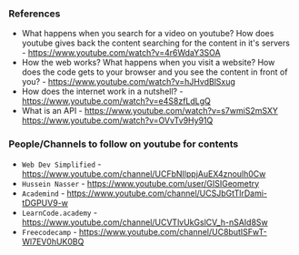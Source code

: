 ### References
- What happens when you search for a video on youtube? How does youtube gives back the content searching for the content in it's servers - https://www.youtube.com/watch?v=4r6WdaY3SOA
- How the web works? What happens when you visit a website? How does the code gets to your browser and you see the content in front of you? - https://www.youtube.com/watch?v=hJHvdBlSxug
- How does the internet work in a nutshell? - https://www.youtube.com/watch?v=e4S8zfLdLgQ
- What is an API - https://www.youtube.com/watch?v=s7wmiS2mSXY
https://www.youtube.com/watch?v=OVvTv9Hy91Q

### People/Channels to follow on youtube for contents
- `Web Dev Simplified` - https://www.youtube.com/channel/UCFbNIlppjAuEX4znoulh0Cw
- `Hussein Nasser` - https://www.youtube.com/user/GISIGeometry
- `Academind` - https://www.youtube.com/channel/UCSJbGtTlrDami-tDGPUV9-w
- `LearnCode.academy` - https://www.youtube.com/channel/UCVTlvUkGslCV_h-nSAId8Sw
- `Freecodecamp` - https://www.youtube.com/channel/UC8butISFwT-Wl7EV0hUK0BQ
